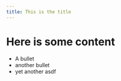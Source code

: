 ```yaml
---
title: This is the title
---
```


# Here is some content
* A bullet
* another bullet
* yet another asdf
